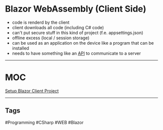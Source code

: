 # Blazor WebAssembly (Client Side)

- code is renderd by the client
- client downloads all code (including C# code)
- can't put secure stuff in this kind of project (f.e. appsettings.json)
- offline excess (local / session storage)
- can be used as an application on the device like a program that can be installed
- needs to have something like an [API](https://github.com/lucasmenke/notes/blob/main/Content/API.md) to communicate to a server

***

# MOC

[Setup Blazor Client Project](https://github.com/lucasmenke/notes/blob/main/Content/Blazor-Client-Project-Setup.md)

***

## Tags

#Programming #CSharp #WEB #Blazor 
